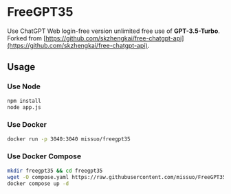 # FreeGPT35
Use ChatGPT Web login-free version unlimited free use of **GPT-3.5-Turbo**. Forked from [https://github.com/skzhengkai/free-chatgpt-api](https://github.com/skzhengkai/free-chatgpt-api).

## Usage
### Use Node

```bash
npm install
node app.js
```
### Use Docker

```bash
docker run -p 3040:3040 missuo/freegpt35
```

### Use Docker Compose

```bash
mkdir freegpt35 && cd freegpt35
wget -O compose.yaml https://raw.githubusercontent.com/missuo/FreeGPT35/main/compose.yaml
docker compose up -d
```